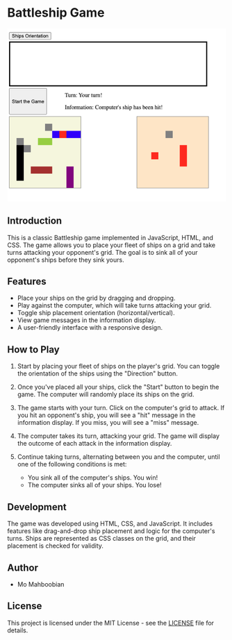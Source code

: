 # Battleship Game

![Game Screenshot](./public/battleship.png)

## Introduction

This is a classic Battleship game implemented in JavaScript, HTML, and CSS. The game allows you to place your fleet of ships on a grid and take turns attacking your opponent's grid. The goal is to sink all of your opponent's ships before they sink yours.

## Features

- Place your ships on the grid by dragging and dropping.
- Play against the computer, which will take turns attacking your grid.
- Toggle ship placement orientation (horizontal/vertical).
- View game messages in the information display.
- A user-friendly interface with a responsive design.

## How to Play

1. Start by placing your fleet of ships on the player's grid. You can toggle the orientation of the ships using the "Direction" button.

2. Once you've placed all your ships, click the "Start" button to begin the game. The computer will randomly place its ships on the grid.

3. The game starts with your turn. Click on the computer's grid to attack. If you hit an opponent's ship, you will see a "hit" message in the information display. If you miss, you will see a "miss" message.

4. The computer takes its turn, attacking your grid. The game will display the outcome of each attack in the information display.

5. Continue taking turns, alternating between you and the computer, until one of the following conditions is met:
   - You sink all of the computer's ships. You win!
   - The computer sinks all of your ships. You lose!

## Development

The game was developed using HTML, CSS, and JavaScript. It includes features like drag-and-drop ship placement and logic for the computer's turns. Ships are represented as CSS classes on the grid, and their placement is checked for validity.

## Author

- Mo Mahboobian

## License

This project is licensed under the MIT License - see the [LICENSE](LICENSE) file for details.
